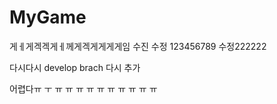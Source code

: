 # MyGame

게ㅔ게겍겍게ㅔ께게겍게게게게임
수진 수정 123456789
수정222222

다시다시 develop brach 다시 추가

어렵다ㅠ  ㅜ ㅠ ㅠ  ㅠ ㅠ ㅠ ㅠ ㅠ ㅠ ㅠ ㅠ
